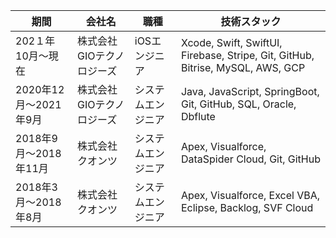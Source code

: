 <table>
  <thead>
    <tr>
      <th>期間</th>
      <th>会社名</th>
      <th>職種</th>
      <th>技術スタック</th>
    </tr>
  </thead>
  <tbody>
    <tr>
      <td>202１年10月～現在</td>
      <td>株式会社GIOテクノロジーズ</td>
      <td>iOSエンジニア</td>
      <td>
        Xcode, Swift, SwiftUI, Firebase, Stripe, Git, GitHub, Bitrise, MySQL,
        AWS, GCP
      </td>
    </tr>
    <tr>
      <td>2020年12月～2021年9月</td>
      <td>株式会社GIOテクノロジーズ</td>
      <td>システムエンジニア</td>
      <td>Java, JavaScript, SpringBoot, Git, GitHub, SQL, Oracle, Dbflute</td>
    </tr>
    <tr>
      <td>2018年9月～2018年11月</td>
      <td>株式会社クオンツ</td>
      <td>システムエンジニア</td>
      <td>Apex, Visualforce, DataSpider Cloud, Git, GitHub</td>
    </tr>
    <tr>
      <td>2018年3月～2018年8月</td>
      <td>株式会社クオンツ</td>
      <td>システムエンジニア</td>
      <td>Apex, Visualforce, Excel VBA, Eclipse, Backlog, SVF Cloud</td>
    </tr>
  </tbody>
</table>
